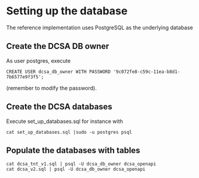 Setting up the database
=======================

The reference implementation uses PostgreSQL as the underlying database

Create the DCSA DB owner
------------------------
As user postgres, execute
```
CREATE USER dcsa_db_owner WITH PASSWORD '9c072fe8-c59c-11ea-b8d1-7b6577e9f3f5';
```
(remember to modify the password).

Create the DCSA databases
-------------------------
Execute set_up_databases.sql for instance with
```
cat set_up_databases.sql |sudo -u postgres psql
```

Populate the databases with tables
----------------------------------
```
cat dcsa_tnt_v1.sql | psql -U dcsa_db_owner dcsa_openapi
cat dcsa_v2.sql | psql -U dcsa_db_owner dcsa_openapi
```
